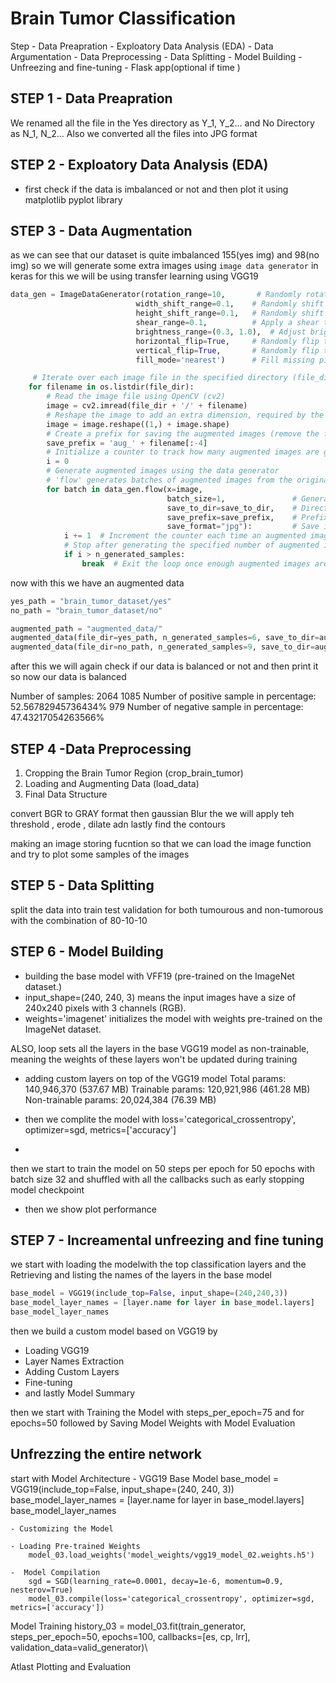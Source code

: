 # Brain Tumor Classification 


Step - Data Preapration
     - Exploatory Data Analysis (EDA)
     - Data Argumentation
     - Data Preprocessing
     - Data Splitting
     - Model Building
     - Unfreezing and fine-tuning
     - Flask app(optional if time )


## STEP 1 - Data Preapration

We renamed all the file in the Yes directory as Y_1, Y_2... and No Directory as N_1, N_2...
Also we converted all the files into JPG format

## STEP 2 - Exploatory Data Analysis (EDA)
- first check if the data is imbalanced or not and then plot it using matplotlib pyplot library

## STEP 3 - Data Augmentation
as we can see that our dataset is quite imbalanced 155(yes img) and 98(no img)
so we will generate some extra images using `image data generator` in keras
for this we will be using transfer learning using VGG19
```python
data_gen = ImageDataGenerator(rotation_range=10,       # Randomly rotate the image by up to 10 degrees
                            width_shift_range=0.1,    # Randomly shift the image horizontally by 10%
                            height_shift_range=0.1,   # Randomly shift the image vertically by 10%
                            shear_range=0.1,          # Apply a shear transformation up to 10%
                            brightness_range=(0.3, 1.0),  # Adjust brightness between 30% to 100%
                            horizontal_flip=True,     # Randomly flip the image horizontally
                            vertical_flip=True,       # Randomly flip the image vertically
                            fill_mode='nearest')      # Fill missing pixels with nearest pixel value

     # Iterate over each image file in the specified directory (file_dir)
    for filename in os.listdir(file_dir):
        # Read the image file using OpenCV (cv2)
        image = cv2.imread(file_dir + '/' + filename)
        # Reshape the image to add an extra dimension, required by the data generator
        image = image.reshape((1,) + image.shape)
        # Create a prefix for saving the augmented images (remove the file extension)
        save_prefix = 'aug_' + filename[:-4]
        # Initialize a counter to track how many augmented images are generated
        i = 0
        # Generate augmented images using the data generator
        # 'flow' generates batches of augmented images from the original image
        for batch in data_gen.flow(x=image, 
                                   batch_size=1,               # Generate one augmented image at a time
                                   save_to_dir=save_to_dir,    # Directory to save augmented images
                                   save_prefix=save_prefix,    # Prefix for saving augmented image filenames
                                   save_format="jpg"):         # Save images in JPEG format
            i += 1  # Increment the counter each time an augmented image is generated
            # Stop after generating the specified number of augmented images (n_generated_samples)
            if i > n_generated_samples:
                break  # Exit the loop once enough augmented images are generated
```

now with this we have an augmented data 
```python
yes_path = "brain_tumor_dataset/yes"
no_path = "brain_tumor_dataset/no"

augmented_path = "augmented_data/"
augmented_data(file_dir=yes_path, n_generated_samples=6, save_to_dir=augmented_path+"yes")
augmented_data(file_dir=no_path, n_generated_samples=9, save_to_dir=augmented_path+"no")

```
after this we will again check if our data is balanced or not and then print it  
so now our data is balanced

 Number of samples: 2064
1085 Number of positive sample in percentage: 52.56782945736434%
979 Number of negative sample in percentage: 47.43217054263566%


## STEP 4 -Data Preprocessing
1. Cropping the Brain Tumor Region (crop_brain_tumor)
2. Loading and Augmenting Data (load_data)
3. Final Data Structure

convert BGR to GRAY format
then gaussian Blur
the we will apply teh threshold , erode , dilate adn lastly find the contours

making an image storing fucntion so that we can load the image function and try to plot some samples of the images


## STEP 5 - Data Splitting
split the data into train test validation for both  tumourous and non-tumorous
with the combination of 80-10-10

## STEP 6 - Model Building
- building the base model with VFF19 (pre-trained on the ImageNet dataset.)
- input_shape=(240, 240, 3) means the input images have a size of 240x240 pixels with 3 channels (RGB).
- weights='imagenet' initializes the model with weights pre-trained on the ImageNet dataset.

ALSO, loop sets all the layers in the base VGG19 model as non-trainable, meaning the weights of these layers won't be updated during training

- adding custom layers on top of the VGG19 model
        Total params: 140,946,370 (537.67 MB)
        Trainable params: 120,921,986 (461.28 MB)
        Non-trainable params: 20,024,384 (76.39 MB)

- then we complite the model  with loss='categorical_crossentropy', optimizer=sgd, metrics=['accuracy']
- 
then we start to train the model on 50 steps per epoch for 50 epochs with batch size 32 and shuffled with all the callbacks such as early stopping model checkpoint 
- then we show plot performance

## STEP 7 - Increamental unfreezing and fine tuning
we start with loading the modelwith the top classification layers and the Retrieving and listing the names of the layers in the base model

```python 
base_model = VGG19(include_top=False, input_shape=(240,240,3))
base_model_layer_names = [layer.name for layer in base_model.layers] 
base_model_layer_names
```

then we build a custom model based on VGG19 by
- Loading VGG19
- Layer Names Extraction
- Adding Custom Layers
- Fine-tuning
- and lastly Model Summary

then we start with Training the Model with steps_per_epoch=75 and for epochs=50
followed by Saving Model Weights with Model Evaluation

## Unfrezzing the entire network
start with Model Architecture
    - VGG19 Base Model
    base_model = VGG19(include_top=False, input_shape=(240, 240, 3))
    base_model_layer_names = [layer.name for layer in base_model.layers] 
    base_model_layer_names

    - Customizing the Model

    - Loading Pre-trained Weights
        model_03.load_weights('model_weights/vgg19_model_02.weights.h5')
    
    -  Model Compilation 
        sgd = SGD(learning_rate=0.0001, decay=1e-6, momentum=0.9, nesterov=True)
        model_03.compile(loss='categorical_crossentropy', optimizer=sgd, metrics=['accuracy'])

Model Training 
    history_03 = model_03.fit(train_generator, steps_per_epoch=50, epochs=100, 
                          callbacks=[es, cp, lrr], validation_data=valid_generator)\

Atlast Plotting and Evaluation



